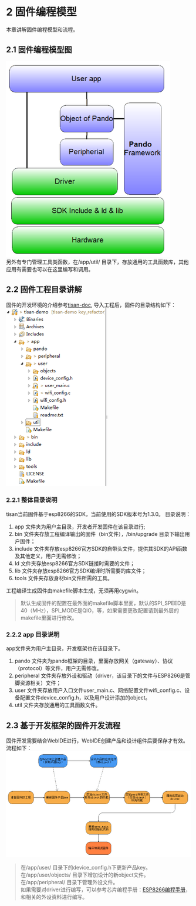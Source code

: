 # 2 固件编程模型    
本章讲解固件编程模型和流程。  

## 2.1 固件编程模型图  
![firmware_m_pic](image/firmware_structure.png)    
另外有专门管理工具类函数，在/app/util/ 目录下，存放通用的工具函数库，其他应用有需要也可以在这里编写和调用。
 
 
## 2.2 固件工程目录讲解  
固件的开发环境的介绍参考[tisan-doc](https://sw0813.gitbooks.io/tisan-doc/content/), 导入工程后，固件的目录结构如下：  
![firmware_catalog](image/tisan_catalog.png)  

### 2.2.1 整体目录说明  
tisan当前固件基于esp8266的SDK，当前使用的SDK版本号为1.3.0。  目录说明：  
1. app 文件夹为用户主目录，开发者开发固件在该目录进行;  
2. bin 文件夹存放工程编译输出的固件（bin文件），/bin/upgrade 目录下输出用户固件；  
3. include 文件夹存放esp8266官方SDK的自带头文件，提供其SDK的API函数及其他定义，用户无需修改；  
4. ld 文件夹存放esp8266官方SDK链接时需要的文件；  
5. lib 文件夹存放esp8266官方SDK编译时所需要的库文件；
6. tools 文件夹存放身材bin文件所需的工具。  

工程编译生成固件由makefile脚本生成，无须再用cygwin。
> 默认生成固件的配置在最外面的makefile脚本里面，默认的SPI_SPEED是40（MHz），SPI_MODE是QIO，等，如果需要更改配置请到最外层的makefile里面进行修改。  

### 2.2.2 app 目录说明  
app文件夹为用户主目录，开发框架也在该目录下。  
1. pando 文件夹为pando框架的目录，里面存放网关（gateway）、协议（protocol）等文件，用户无需修改。  
2. peripheral 文件夹存放外设和驱动（driver，该目录下的文件与ESP8266是管脚资源相关）文件；  
3. user 文件夹存放用户入口文件user_main.c、网络配置文件wifi_config.c、设备配置文件device_config.h，以及用户设计添加的object。  
4. util 文件夹存放通用的工具函数文件。  

## 2.3 基于开发框架的固件开发流程  
固件开发需要结合WebIDE进行，WebIDE创建产品和设计组件后要保存才有效。流程如下：  
![f_p_flow](image/firmware_program_flow.png)   

> 在/app/user/ 目录下的device_config.h下更新产品key。  
> 在/app/user/objects/ 目录下增加设计的新object文件。  
> 在/app/peripheral/ 目录下管理外设文件。  
> 如果需要对driver进行编写，可以参考芯片编程手册：[ESP8266编程手册](http://bbs.espressif.com/download/file.php?id=987)，和相关的外设资料进行编写。


